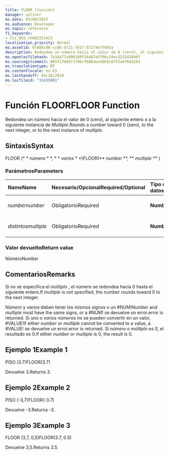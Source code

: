 ```yaml
---
title: FLOOR (función)
manager: soliver
ms.date: 03/09/2015
ms.audience: Developer
ms.topic: reference
f1_keywords:
- Vis_DSS.chm82251423
localization_priority: Normal
ms.assetid: 6788bc96-cc86-5f21-781f-67274e7f605a
description: Redondea un número hacia el valor de 0 (cero), al siguiente entero o a la siguiente instancia de Multiple.
ms.openlocfilehash: 7a16a77a990180f34dd7a5706c24ec3232438467
ms.sourcegitcommit: 8657170d071f9bcf680aba50b9c07f2a4fb82283
ms.translationtype: MT
ms.contentlocale: es-ES
ms.lasthandoff: 04/28/2019
ms.locfileid: "33439901"
---
```

# <a name="floor-function"></a><span data-ttu-id="fdb5a-103">Función FLOOR</span><span class="sxs-lookup"><span data-stu-id="fdb5a-103">FLOOR Function</span></span>

<span data-ttu-id="fdb5a-104">Redondea un número hacia el valor de 0 (cero), al siguiente entero o a la siguiente instancia de _Multiple_.</span><span class="sxs-lookup"><span data-stu-id="fdb5a-104">Rounds a number toward 0 (zero), to the next integer, or to the next instance of  _multiple_.</span></span>
  
## <a name="syntax"></a><span data-ttu-id="fdb5a-105">Sintaxis</span><span class="sxs-lookup"><span data-stu-id="fdb5a-105">Syntax</span></span>

<span data-ttu-id="fdb5a-106">FLOOR (\* \* *número* \* \*, \* \* *varios* \* \*)</span><span class="sxs-lookup"><span data-stu-id="fdb5a-106">FLOOR(\*\* *number* \*\*, \*\* *multiple* \*\* )</span></span> 
  
### <a name="parameters"></a><span data-ttu-id="fdb5a-107">Parámetros</span><span class="sxs-lookup"><span data-stu-id="fdb5a-107">Parameters</span></span>

|<span data-ttu-id="fdb5a-108">**Name**</span><span class="sxs-lookup"><span data-stu-id="fdb5a-108">**Name**</span></span>|<span data-ttu-id="fdb5a-109">**Necesario/Opcional**</span><span class="sxs-lookup"><span data-stu-id="fdb5a-109">**Required/Optional**</span></span>|<span data-ttu-id="fdb5a-110">**Tipo de datos**</span><span class="sxs-lookup"><span data-stu-id="fdb5a-110">**Data Type**</span></span>|<span data-ttu-id="fdb5a-111">**Descripción**</span><span class="sxs-lookup"><span data-stu-id="fdb5a-111">**Description**</span></span>|
|:-----|:-----|:-----|:-----|
| <span data-ttu-id="fdb5a-112">_number_</span><span class="sxs-lookup"><span data-stu-id="fdb5a-112">_number_</span></span> <br/> |<span data-ttu-id="fdb5a-113">Obligatorio</span><span class="sxs-lookup"><span data-stu-id="fdb5a-113">Required</span></span>  <br/> |<span data-ttu-id="fdb5a-114">**Number**</span><span class="sxs-lookup"><span data-stu-id="fdb5a-114">**Number**</span></span> <br/> |<span data-ttu-id="fdb5a-115">El número que desea redondear.</span><span class="sxs-lookup"><span data-stu-id="fdb5a-115">The number to round.</span></span>  <br/> |
| <span data-ttu-id="fdb5a-116">_distintos_</span><span class="sxs-lookup"><span data-stu-id="fdb5a-116">_multiple_</span></span> <br/> |<span data-ttu-id="fdb5a-117">Obligatorio</span><span class="sxs-lookup"><span data-stu-id="fdb5a-117">Required</span></span>  <br/> |<span data-ttu-id="fdb5a-118">**Number**</span><span class="sxs-lookup"><span data-stu-id="fdb5a-118">**Number**</span></span> <br/> |<span data-ttu-id="fdb5a-119">El múltiple por el que redondear.</span><span class="sxs-lookup"><span data-stu-id="fdb5a-119">The multiple to which to round.</span></span>  <br/> |
   
### <a name="return-value"></a><span data-ttu-id="fdb5a-120">Valor devuelto</span><span class="sxs-lookup"><span data-stu-id="fdb5a-120">Return value</span></span>

<span data-ttu-id="fdb5a-121">Número</span><span class="sxs-lookup"><span data-stu-id="fdb5a-121">Number</span></span>
  
## <a name="remarks"></a><span data-ttu-id="fdb5a-122">Comentarios</span><span class="sxs-lookup"><span data-stu-id="fdb5a-122">Remarks</span></span>

<span data-ttu-id="fdb5a-123">Si no se especifica el _múltiplo_ , el número se redondea hacia 0 hasta el siguiente entero.</span><span class="sxs-lookup"><span data-stu-id="fdb5a-123">If  _multiple_ is not specified, the number rounds toward 0 to the next integer.</span></span> 
  
 <span data-ttu-id="fdb5a-124">_Número_ y _varios_ deben tener los mismos signos o un #NUM!</span><span class="sxs-lookup"><span data-stu-id="fdb5a-124">_Number_ and  _multiple_ must have the same signs, or a #NUM!</span></span> <span data-ttu-id="fdb5a-125">se devuelve un error.</span><span class="sxs-lookup"><span data-stu-id="fdb5a-125">error is returned.</span></span> <span data-ttu-id="fdb5a-126">Si uno o _varios_ _números_ no se pueden convertir en un valor, #VALUE!</span><span class="sxs-lookup"><span data-stu-id="fdb5a-126">If either  _number_ or  _multiple_ cannot be converted to a value, a #VALUE!</span></span> <span data-ttu-id="fdb5a-127">se devuelve un error.</span><span class="sxs-lookup"><span data-stu-id="fdb5a-127">error is returned.</span></span> <span data-ttu-id="fdb5a-128">Si _número_ o _múltiplo_ es 0, el resultado es 0.</span><span class="sxs-lookup"><span data-stu-id="fdb5a-128">If either  _number_ or  _multiple_ is 0, the result is 0.</span></span> 
  
## <a name="example-1"></a><span data-ttu-id="fdb5a-129">Ejemplo 1</span><span class="sxs-lookup"><span data-stu-id="fdb5a-129">Example 1</span></span>

<span data-ttu-id="fdb5a-130">PISO (3.7)</span><span class="sxs-lookup"><span data-stu-id="fdb5a-130">FLOOR(3.7)</span></span>
  
<span data-ttu-id="fdb5a-131">Devuelve 3.</span><span class="sxs-lookup"><span data-stu-id="fdb5a-131">Returns 3.</span></span>
  
## <a name="example-2"></a><span data-ttu-id="fdb5a-132">Ejemplo 2</span><span class="sxs-lookup"><span data-stu-id="fdb5a-132">Example 2</span></span>

<span data-ttu-id="fdb5a-133">PISO (-3,7)</span><span class="sxs-lookup"><span data-stu-id="fdb5a-133">FLOOR(-3.7)</span></span>
  
<span data-ttu-id="fdb5a-134">Devuelve -3.</span><span class="sxs-lookup"><span data-stu-id="fdb5a-134">Returns -3.</span></span>
  
## <a name="example-3"></a><span data-ttu-id="fdb5a-135">Ejemplo 3</span><span class="sxs-lookup"><span data-stu-id="fdb5a-135">Example 3</span></span>

<span data-ttu-id="fdb5a-136">FLOOR (3,7, 0,5)</span><span class="sxs-lookup"><span data-stu-id="fdb5a-136">FLOOR(3.7, 0.5)</span></span>
  
<span data-ttu-id="fdb5a-137">Devuelve 3,5.</span><span class="sxs-lookup"><span data-stu-id="fdb5a-137">Returns 3.5.</span></span>
  

